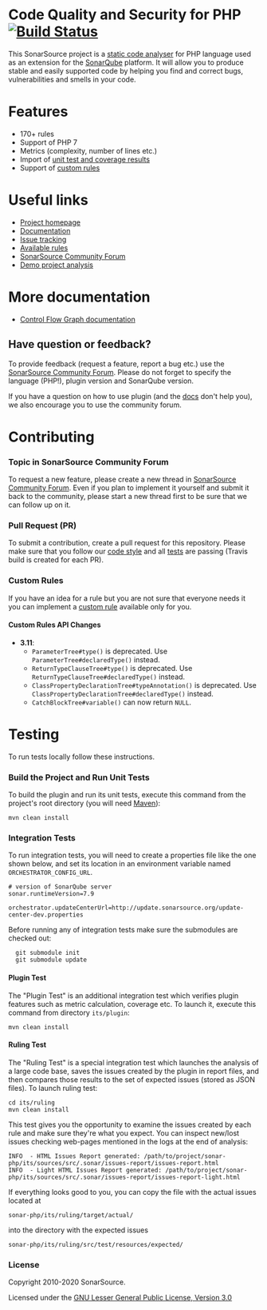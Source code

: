 # Code Quality and Security for PHP [![Build Status](https://travis-ci.org/SonarSource/sonar-php.svg?branch=master)](https://travis-ci.org/SonarSource/sonar-php)

This SonarSource project is a [static code analyser](https://en.wikipedia.org/wiki/Static_program_analysis) for PHP language used as an extension for the [SonarQube](http://www.sonarqube.org/) platform. It will allow you to produce stable and easily supported code by helping you find and correct bugs, vulnerabilities and smells in your code.


# Features
* 170+ rules
* Support of PHP 7
* Metrics (complexity, number of lines etc.)
* Import of [unit test and coverage results](http://docs.sonarqube.org/display/PLUG/PHP+Unit+Test+and+Coverage+Results+Import)
* Support of [custom rules](http://docs.sonarqube.org/display/PLUG/Custom+Rules+for+PHP)

# Useful links

* [Project homepage](https://redirect.sonarsource.com/plugins/php.html)
* [Documentation](https://docs.sonarqube.org/latest/analysis/languages/php/)
* [Issue tracking](http://jira.sonarsource.com/browse/SONARPHP)
* [Available rules](https://rules.sonarsource.com/php)
* [SonarSource Community Forum](https://community.sonarsource.com/)
* [Demo project analysis](https://sonarcloud.io/dashboard?id=monica)

# More documentation

* [Control Flow Graph documentation](CFG.md)

Have question or feedback?
--------------------------

To provide feedback (request a feature, report a bug etc.) use the [SonarSource Community Forum](https://community.sonarsource.com/). Please do not forget to specify the language (PHP!), plugin version and SonarQube version.

If you have a question on how to use plugin (and the [docs](https://docs.sonarqube.org/latest/analysis/languages/php/) don't help you), we also encourage you to use the community forum.

# Contributing

### Topic in SonarSource Community Forum

To request a new feature, please create a new thread in [SonarSource Community Forum](https://community.sonarsource.com/). Even if you plan to implement it yourself and submit it back to the community, please start a new thread first to be sure that we can follow up on it.

### Pull Request (PR)
To submit a contribution, create a pull request for this repository. Please make sure that you follow our [code style](https://github.com/SonarSource/sonar-developer-toolset) and all [tests](#testing) are passing (Travis build is created for each PR).

### Custom Rules
If you have an idea for a rule but you are not sure that everyone needs it you can implement a [custom rule](http://docs.sonarqube.org/display/PLUG/Custom+Rules+for+PHP) available only for you.

#### Custom Rules API Changes
- **3.11**:
    * `ParameterTree#type()` is deprecated. Use `ParameterTree#declaredType()` instead.
    * `ReturnTypeClauseTree#type()` is deprecated. Use `ReturnTypeClauseTree#declaredType()` instead.
    * `ClassPropertyDeclarationTree#typeAnnotation()` is deprecated. Use `ClassPropertyDeclarationTree#declaredType()` instead.
    * `CatchBlockTree#variable()` can now return `NULL`.

# <a name="testing"></a>Testing
To run tests locally follow these instructions.

### Build the Project and Run Unit Tests
To build the plugin and run its unit tests, execute this command from the project's root directory (you will need [Maven](http://maven.apache.org/)):
```
mvn clean install
```

### Integration Tests
To run integration tests, you will need to create a properties file like the one shown below, and set its location in an environment variable named `ORCHESTRATOR_CONFIG_URL`.
```
# version of SonarQube server
sonar.runtimeVersion=7.9

orchestrator.updateCenterUrl=http://update.sonarsource.org/update-center-dev.properties
```
Before running any of integration tests make sure the submodules are checked out:
```
  git submodule init
  git submodule update
```
#### Plugin Test
The "Plugin Test" is an additional integration test which verifies plugin features such as metric calculation, coverage etc. To launch it, execute this command from directory `its/plugin`:
```
mvn clean install
```

#### Ruling Test
The "Ruling Test" is a special integration test which launches the analysis of a large code base, saves the issues created by the plugin in report files, and then compares those results to the set of expected issues (stored as JSON files). To launch ruling test:
```
cd its/ruling
mvn clean install
```

This test gives you the opportunity to examine the issues created by each rule and make sure they're what you expect. You can inspect new/lost issues checking web-pages mentioned in the logs at the end of analysis:
```
INFO  - HTML Issues Report generated: /path/to/project/sonar-php/its/sources/src/.sonar/issues-report/issues-report.html
INFO  - Light HTML Issues Report generated: /path/to/project/sonar-php/its/sources/src/.sonar/issues-report/issues-report-light.html
```
If everything looks good to you, you can copy the file with the actual issues located at
```
sonar-php/its/ruling/target/actual/
```
into the directory with the expected issues
```
sonar-php/its/ruling/src/test/resources/expected/
```

### License

Copyright 2010-2020 SonarSource.

Licensed under the [GNU Lesser General Public License, Version 3.0](http://www.gnu.org/licenses/lgpl.txt)
